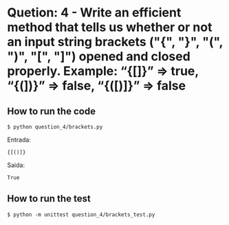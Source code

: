 # Quetion: 4 - Write an efficient method that tells us whether or not an input string brackets (\"\{\", \"\}\", \"\(\", \"\)\", \"\[\", \"\]\"\) opened and closed properly. Example: “\{\[\]\}” => true, “\{\(\]\)\}” => false, “\{\(\[\)\]\}” => false
## How to run the code
```
$ python question_4/brackets.py
```
Entrada:
```
{[()]}
```
Saida:
```
True
```
## How to run the test
```
$ python -m unittest question_4/brackets_test.py
```
